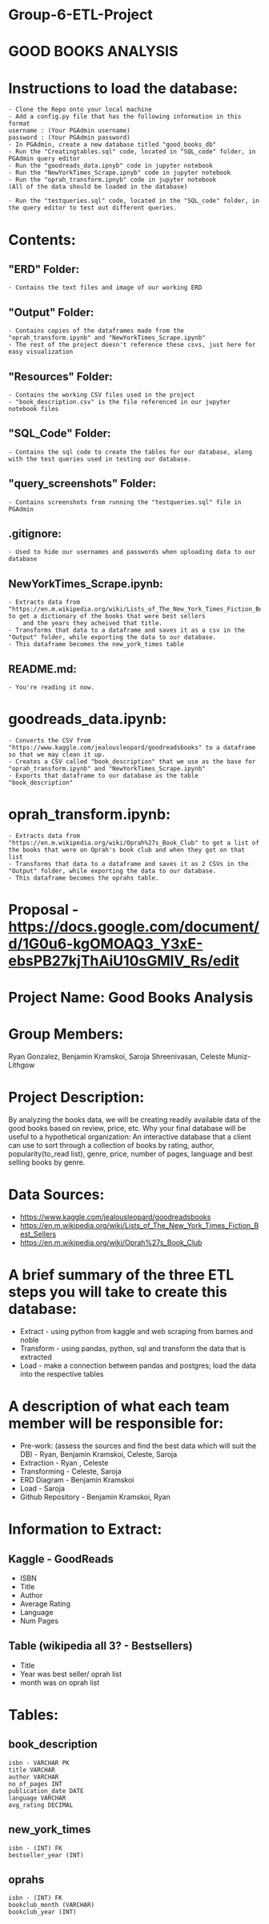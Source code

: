 # Group-6-ETL-Project
# GOOD BOOKS ANALYSIS

# Instructions to load the database:

	- Clone the Repo onto your local machine
	- Add a config.py file that has the following information in this format
	username : (Your PGAdmin username)
	password : (Your PGAdmin password)
	- In PGAdmin, create a new database titled "good_books_db"
	- Run the "Creatingtables.sql" code, located in "SQL_code" folder, in PGAdmin query editor
	- Run the "goodreads_data.ipnyb" code in jupyter notebook
	- Run the "NewYorkTimes_Scrape.ipnyb" code in jupyter notebook
  	- Run the "oprah_transform.ipnyb" code in jupyter notebook
	(All of the data should be loaded in the database)

	- Run the "testqueries.sql" code, located in the "SQL_code" folder, in the query editor to test out different queries.
	
# Contents:

## "ERD" Folder:
	- Contains the text files and image of our working ERD
	
## "Output" Folder:
	- Contains copies of the dataframes made from the "oprah_transform.ipynb" and "NewYorkTimes_Scrape.ipynb"
	- The rest of the project doesn't reference these csvs, just here for easy visualization
	
## "Resources" Folder:
	- Contains the working CSV files used in the project
	- "book_description.csv" is the file referenced in our jupyter notebook files
	
## "SQL_Code" Folder:
	- Contains the sql code to create the tables for our database, along with the test queries used in testing our database.

## "query_screenshots" Folder:
	- Contains screenshots from running the "testqueries.sql" file in PGAdmin

## .gitignore:
	- Used to hide our usernames and passwords when uploading data to our database

## NewYorkTimes_Scrape.ipynb:
	- Extracts data from "https://en.m.wikipedia.org/wiki/Lists_of_The_New_York_Times_Fiction_Best_Sellers" to get a dictionary of the books that were best sellers
		and the years they acheived that title.
	- Transforms that data to a dataframe and saves it as a csv in the "Output" folder, while exporting the data to our database.
	- This dataframe becomes the new_york_times table
	
## README.md:
	- You're reading it now.
	
# goodreads_data.ipynb:
	- Converts the CSV from "https://www.kaggle.com/jealousleopard/goodreadsbooks" to a dataframe so that we may clean it up.
	- Creates a CSV called "book_description" that we use as the base for "oprah_transform.ipynb" and "NewYorkTimes_Scrape.ipynb"
	- Exports that dataframe to our database as the table "book_description"
	
# oprah_transform.ipynb:
	- Extracts data from "https://en.m.wikipedia.org/wiki/Oprah%27s_Book_Club" to get a list of the books that were on Oprah's book club and when they got on that list
	- Transforms that data to a dataframe and saves it as 2 CSVs in the "Output" folder, while exporting the data to our database.
	- This dataframe becomes the oprahs table.
	
# Proposal - https://docs.google.com/document/d/1G0u6-kgOMOAQ3_Y3xE-ebsPB27kjThAiU10sGMlV_Rs/edit
# Project Name: Good Books Analysis

# Group Members: 
Ryan Gonzalez, Benjamin Kramskoi, Saroja Shreenivasan, Celeste Muniz-Lithgow

# Project Description:
By analyzing the books data, we will be creating readily available data of the good books based on review, price, etc.
Why your final database will be useful to a hypothetical organization:
An interactive database that a client can use to sort through a collection of books by rating, author, popularity(to_read list), genre, price, number of pages, language and best selling books by genre. 

# Data Sources:
 - https://www.kaggle.com/jealousleopard/goodreadsbooks 
 - https://en.m.wikipedia.org/wiki/Lists_of_The_New_York_Times_Fiction_Best_Sellers 
 - https://en.m.wikipedia.org/wiki/Oprah%27s_Book_Club 

# A brief summary of the three ETL steps you will take to create this database:
 - Extract - using python from kaggle and web scraping from  barnes and noble
 - Transform - using pandas, python, sql and transform the data that is extracted
 - Load - make a connection between pandas and postgres; load the data into the respective tables

# A description of what each team member will be responsible for:
 - Pre-work: (assess the sources and find the best data which will suit the DB) - Ryan, Benjamin Kramskoi, Celeste, Saroja
 - Extraction - Ryan , Celeste
 - Transforming - Celeste, Saroja
 - ERD Diagram - Benjamin Kramskoi
 - Load - Saroja
 - Github Repository - Benjamin Kramskoi, Ryan

# Information to Extract:
## Kaggle - GoodReads
 - ISBN
 - Title
 - Author
 - Average Rating
 - Language
 - Num Pages

## Table (wikipedia all 3? - Bestsellers)
 - Title
 - Year was best seller/ oprah list
 - month was on oprah list

# Tables:
## book_description
	isbn - VARCHAR PK
	title VARCHAR
	author VARCHAR
	no_of_pages INT
	publication_date DATE 
  	language VARCHAR
	avg_rating DECIMAL

## new_york_times
	isbn - (INT) FK
	bestseller_year (INT)

## oprahs
	isbn - (INT) FK
	bookclub_month (VARCHAR)
	bookclub_year (INT)
